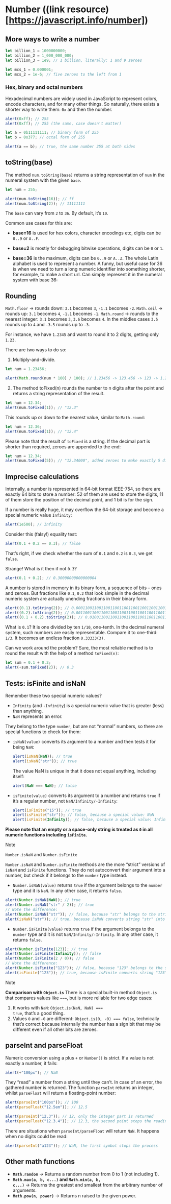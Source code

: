 # **Number** ((link resource)[https://javascript.info/number])

## **More ways to write a number**

```javascript
let billion_1 = 1000000000;
let billion_2 = 1_000_000_000;
let billion_3 = 1e9; // 1 billion, literally: 1 and 9 zeroes

let mсs_1 = 0.000001;
let mcs_2 = 1e-6; // five zeroes to the left from 1
```

### **Hex, binary and octal numbers**

Hexadecimal numbers are widely used in JavaScript to represent colors, encode characters, and for many other things. So naturally, there exists a shorter way to write them: <code>0x</code> and then the number.

```javascript
alert(0xff); // 255
alert(0xff); // 255 (the same, case doesn't matter)

let a = 0b11111111; // binary form of 255
let b = 0o377; // octal form of 255

alert(a == b); // true, the same number 255 at both sides
```

## **toString(base)**

The method <code>num.toString(base)</code> returns a string representation of <code>num</code> in the numeral system with the given <code>base</code>.

```javascript
let num = 255;

alert(num.toString(16)); // ff
alert(num.toString(2)); // 11111111
```

The <code>base</code> can vary from <code>2</code> to <code>36</code>. By default, it’s <code>10</code>.

Common use cases for this are:

-   <strong>base=16</strong> is used for hex colors, character encodings etc, digits can be <code>0..9</code> or <code>A..F</code>.

-   <strong>base=2</strong> is mostly for debugging bitwise operations, digits can be <code>0</code> or <code>1</code>.

-   <strong>base=36</strong> is the maximum, digits can be <code>0..9</code> or <code>A..Z</code>. The whole Latin alphabet is used to represent a number. A funny, but useful case for 36 is when we need to turn a long numeric identifier into something shorter, for example, to make a short url. Can simply represent it in the numeral system with base 36:

## **Rounding**

<code>Math.floor</code> -> rounds down: <code>3.1</code> becomes <code>3</code>, <code>-1.1</code> becomes <code>-2</code>.
<code>Math.ceil</code> -> rounds up: <code>3.1</code> becomes <code>4</code>, <code>-1.1</code> becomes <code>-1</code>.
<code>Math.round</code> -> rounds to the nearest integer: <code>3.1</code> becomes <code>3</code>, <code>3.6</code> becomes <code>4</code>. In the middles cases <code>3.5</code> rounds up to <code>4</code> and <code>-3.5</code> rounds up to <code>-3</code>.

For instance, we have <code>1.2345</code> and want to round it to 2 digits, getting only <code>1.23</code>.

There are two ways to do so:

1. Multiply-and-divide.

```javascript
let num = 1.23456;

alert(Math.round(num * 100) / 100); // 1.23456 -> 123.456 -> 123 -> 1.23
```

2. The method toFixed(n) rounds the number to n digits after the point and returns a string representation of the result.

```javascript
let num = 12.34;
alert(num.toFixed(1)); // "12.3"
```

This rounds up or down to the nearest value, similar to <code>Math.round</code>:

```javascript
let num = 12.36;
alert(num.toFixed(1)); // "12.4"
```

Please note that the result of <code>toFixed</code> is a string. If the decimal part is shorter than required, zeroes are appended to the end:

```javascript
let num = 12.34;
alert(num.toFixed(5)); // "12.34000", added zeroes to make exactly 5 digits
```

## **Imprecise calculations**

Internally, a number is represented in 64-bit format IEEE-754, so there are exactly 64 bits to store a number: 52 of them are used to store the digits, 11 of them store the position of the decimal point, and 1 bit is for the sign.

If a number is really huge, it may overflow the 64-bit storage and become a special numeric value <code>Infinity</code>:

```javascript
alert(1e500); // Infinity
```

Consider this (falsy!) equality test:

```javascript
alert(0.1 + 0.2 == 0.3); // false
```

That’s right, if we check whether the sum of <code>0.1</code> and <code>0.2</code> is <code>0.3</code>, we get <code>false</code>.

Strange! What is it then if not <code>0.3</code>?

```javascript
alert(0.1 + 0.2); // 0.30000000000000004
```

A number is stored in memory in its binary form, a sequence of bits – ones and zeroes. But fractions like <code>0.1</code>, <code>0.2</code> that look simple in the decimal numeric system are actually unending fractions in their binary form.

```javascript
alert((0.1).toString(2)); // 0.0001100110011001100110011001100110011001100110011001101
alert((0.2).toString(2)); // 0.001100110011001100110011001100110011001100110011001101
alert((0.1 + 0.2).toString(2)); // 0.0100110011001100110011001100110011001100110011001101
```

What is <code>0.1</code>? It is one divided by ten <code>1/10</code>, one-tenth. In the decimal numeral system, such numbers are easily representable. Compare it to one-third: <code>1/3</code>. It becomes an endless fraction <code>0.33333(3)</code>.

Can we work around the problem? Sure, the most reliable method is to round the result with the help of a method <code>toFixed(n)</code>:

```javascript
let sum = 0.1 + 0.2;
alert(+sum.toFixed(2)); // 0.3
```

## **Tests: isFinite and isNaN**

Remember these two special numeric values?

-   <code>Infinity</code> (and <code>-Infinity</code>) is a special numeric value that is greater (less) than anything.
-   <code>NaN</code> represents an error.

They belong to the type <code>number</code>, but are not “normal” numbers, so there are special functions to check for them:

-   <code>isNaN(value)</code> converts its argument to a number and then tests it for being <code>NaN</code>:

    ```javascript
    alert(isNaN(NaN)); // true
    alert(isNaN("str")); // true
    ```

    The value NaN is unique in that it does not equal anything, including itself:

    ```javascript
    alert(NaN === NaN); // false
    ```

-   <code>isFinite(value)</code> converts its argument to a number and returns <code>true</code> if it’s a regular number, not <code>NaN/Infinity/-Infinity</code>:

    ```javascript
    alert(isFinite("15")); // true
    alert(isFinite("str")); // false, because a special value: NaN
    alert(isFinite(Infinity)); // false, because a special value: Infinity
    ```

<strong>Please note that an empty or a space-only string is treated as <code>0</code> in all numeric functions including <code>isFinite</code>.</strong>

> [!NOTE]
>
> <code>Number.isNaN</code> and <code>Number.isFinite</code>
>
> <code>Number.isNaN</code> and <code>Number.isFinite</code> methods are the more “strict” versions of <code>isNaN</code> and <code>isFinite</code> functions. They do not autoconvert their argument into a number, but check if it belongs to the <code>number</code> type instead.
>
> -   <code>Number.isNaN(value)</code> returns <code>true</code> if the argument belongs to the <code>number</code> type and it is <code>NaN</code>. In any other case, it returns <code>false</code>.
>
> ```javascript
> alert(Number.isNaN(NaN)); // true
> alert(Number.isNaN("str" / 2)); // true
> // Note the difference:
> alert(Number.isNaN("str")); // false, because "str" belongs to the string type, not the number type
> alert(isNaN("str")); // true, because isNaN converts string "str" into a number and gets NaN as a result of this conversion
> ```
>
> -   <code>Number.isFinite(value)</code> returns <code>true</code> if the argument belongs to the <code>number</code> type and it is not <code>NaN/Infinity/-Infinity</code>. In any other case, it returns <code>false</code>.
>
> ```javascript
> alert(Number.isFinite(123)); // true
> alert(Number.isFinite(Infinity)); // false
> alert(Number.isFinite(2 / 0)); // false
> // Note the difference:
> alert(Number.isFinite("123")); // false, because "123" belongs to the string type, not the number type
> alert(isFinite("123")); // true, because isFinite converts string "123" into a number 123
> ```

> [!NOTE]
>
> <strong>Comparison with <code>Object.is</code></strong>
> There is a special built-in method <code>Object.is</code> that compares values like <code>===</code>, but is more reliable for two edge cases:
>
> 1. It works with <code>NaN</code>: <code>Object.is(NaN, NaN) === true</code>, that’s a good thing.
> 2. Values <code>0</code> and <code>-0</code> are different: <code>Object.is(0, -0) === false</code>, technically that’s correct because internally the number has a sign bit that may be different even if all other bits are zeroes.

## **parseInt and parseFloat**

Numeric conversion using a plus <code>+</code> or <code>Number()</code> is strict. If a value is not exactly a number, it fails:

```javascript
alert(+"100px"); // NaN
```

They “read” a number from a string until they can’t. In case of an error, the gathered number is returned. The function <code>parseInt</code> returns an integer, whilst <code>parseFloat</code> will return a floating-point number:

```javascript
alert(parseInt("100px")); // 100
alert(parseFloat("12.5em")); // 12.5

alert(parseInt("12.3")); // 12, only the integer part is returned
alert(parseFloat("12.3.4")); // 12.3, the second point stops the reading
```

There are situations when <code>parseInt/parseFloat</code> will return <code>NaN</code>. It happens when no digits could be read:

```javascript
alert(parseInt("a123")); // NaN, the first symbol stops the process
```

## **Other math functions**

-   <strong><code>Math.random</code></strong> -> Returns a random number from 0 to 1 (not including 1).
-   <strong><code>Math.max(a, b, c...)</code> and <code>Math.min(a, b, c...)</code></strong> -> Returns the greatest and smallest from the arbitrary number of arguments.
-   <strong><code>Math.pow(n, power)</code></strong> -> Returns n raised to the given power.
